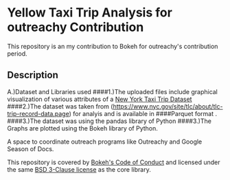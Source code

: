 # Yellow Taxi Trip Analysis for outreachy Contribution
This repository is an my contribution to Bokeh for outreachy's contribution period.
## Description
A.)Dataset and Libraries used
####1.)The uploaded files include graphical visualization of various attributes of a [New York Taxi Trip Dataset](https://www.nyc.gov/site/tlc/about/tlc-trip-record-data.page)
####2.)The dataset was taken from (https://www.nyc.gov/site/tlc/about/tlc-trip-record-data.page) for analyis and is available in ####Parquet format .
####3.)The dataset was using the pandas library of Python
####3.)The Graphs are plotted using the Bokeh library of Python.




A space to coordinate outreach programs like Outreachy and Google Season of Docs.

This repository is covered by [Bokeh's Code of Conduct](https://github.com/bokeh/bokeh/blob/branch-3.1/docs/CODE_OF_CONDUCT.md) and licensed under the same [BSD 3-Clause license](https://github.com/bokeh/bokeh/blob/branch-3.1/LICENSE.txt) as the core library.
